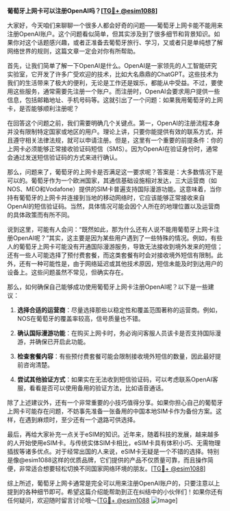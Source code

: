 **葡萄牙上网卡可以注册OpenAI吗？[[TG💪+ @esim1088](https://t.me/s/esim1088)]**

大家好，今天咱们来聊聊一个很多人都会好奇的问题——葡萄牙上网卡能不能用来注册OpenAI账户。这个问题看似简单，但其实涉及到了很多细节和背景知识。如果你对这个话题感兴趣，或者正准备去葡萄牙旅行、学习，又或者只是单纯想了解网络世界的规则，这篇文章一定会对你有所帮助。

首先，让我们简单了解一下OpenAI是什么。OpenAI是一家领先的人工智能研究实验室，它开发了许多广受欢迎的技术，比如大名鼎鼎的ChatGPT。这些技术为我们的生活带来了极大的便利，无论是工作还是娱乐，都能从中受益。不过，要使用这些服务，通常需要先注册一个账户。而注册时，OpenAI会要求用户提供一些信息，包括邮箱地址、手机号码等。这就引出了一个问题：如果我用葡萄牙的上网卡，是否能够顺利注册呢？

在回答这个问题之前，我们需要明确几个关键点。第一，OpenAI的注册流程本身并没有限制特定国家或地区的用户。理论上讲，只要你能提供有效的联系方式，并且遵守相关法律法规，就可以申请注册。但是，这里有一个重要的前提条件：你的上网卡必须能够正常接收验证码短信（SMS）。因为OpenAI在验证身份时，通常会通过发送短信验证码的方式来进行确认。

那么，问题来了，葡萄牙的上网卡是否满足这一要求呢？答案是：大多数情况下是可以的。葡萄牙作为一个欧洲国家，其通信基础设施相对发达，三大运营商（如NOS、MEO和Vodafone）提供的SIM卡普遍支持国际漫游功能。这意味着，当你持有葡萄牙的上网卡并连接到当地的移动网络时，它应该能够正常接收来自OpenAI的短信验证码。当然，具体情况可能会因个人所在的地理位置以及运营商的具体政策而有所不同。

说到这里，可能有人会问：“既然如此，那为什么还有人说不能用葡萄牙上网卡注册OpenAI呢？”其实，这主要是因为某些用户遇到了一些特殊的情况。例如，有些人的葡萄牙上网卡可能没有开通国际漫游服务，导致无法接收到境外发来的短信；还有一些人可能选择了预付费套餐，而这类套餐有时会对接收境外短信有限制。此外，还有一种可能性是，由于网络延迟或其他技术原因，短信未能及时到达用户的设备上。这些问题虽然不常见，但确实存在。

那么，如何确保自己能够成功使用葡萄牙上网卡注册OpenAI呢？以下是一些建议：

1. **选择合适的运营商**：尽量选择那些以稳定性和覆盖范围著称的运营商。例如，NOS在葡萄牙的覆盖率较高，信号质量也不错。
   
2. **确认国际漫游功能**：在购买上网卡时，务必询问客服人员该卡是否支持国际漫游，并确保已开启此功能。

3. **检查套餐内容**：有些预付费套餐可能会限制接收境外短信的数量，因此最好提前咨询清楚。

4. **尝试其他验证方式**：如果实在无法收到短信验证码，可以考虑联系OpenAI客服，看看是否可以使用备用的验证方法，比如语音通话。

除了上述建议外，还有一个非常重要的小技巧值得分享。如果你担心自己的葡萄牙上网卡可能存在问题，不妨事先准备一张备用的中国本地SIM卡作为备份方案。这样，在遇到麻烦时，至少还有一个退路可供选择。

最后，再给大家补充一点关于eSIM的知识。近年来，随着科技的发展，越来越多的人开始使用eSIM卡。与传统实体SIM卡相比，eSIM卡具有体积小巧、无需物理插拔等诸多优点。对于经常出国的人来说，eSIM卡无疑是一个不错的选择。特别是像@esim1088这样的优质品牌，它们提供的产品不仅质量可靠，而且操作简便，非常适合想要轻松切换不同国家网络环境的朋友。[[TG💪+ @esim1088](https://t.me/s/esim1088)]

综上所述，葡萄牙上网卡通常是完全可以用来注册OpenAI账户的，只要注意以上提到的各种细节即可。希望这篇介绍能帮助到正在纠结中的小伙伴们！如果你还有任何疑问，欢迎随时留言讨论哦～[[TG💪+ @esim1088](https://t.me/s/esim1088) ![Image](https://i.postimg.cc/4NQfJmqS/Snipaste-2025-05-13-00-14-12.png)]